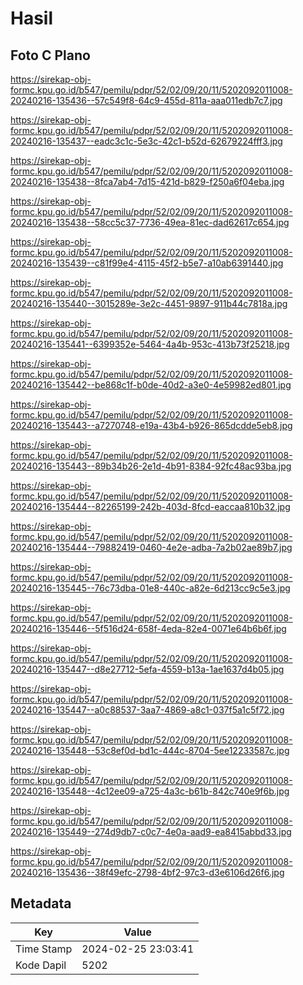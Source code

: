 # Hasil

## Foto C Plano

https://sirekap-obj-formc.kpu.go.id/b547/pemilu/pdpr/52/02/09/20/11/5202092011008-20240216-135436--57c549f8-64c9-455d-811a-aaa011edb7c7.jpg

https://sirekap-obj-formc.kpu.go.id/b547/pemilu/pdpr/52/02/09/20/11/5202092011008-20240216-135437--eadc3c1c-5e3c-42c1-b52d-62679224fff3.jpg

https://sirekap-obj-formc.kpu.go.id/b547/pemilu/pdpr/52/02/09/20/11/5202092011008-20240216-135438--8fca7ab4-7d15-421d-b829-f250a6f04eba.jpg

https://sirekap-obj-formc.kpu.go.id/b547/pemilu/pdpr/52/02/09/20/11/5202092011008-20240216-135438--58cc5c37-7736-49ea-81ec-dad62617c654.jpg

https://sirekap-obj-formc.kpu.go.id/b547/pemilu/pdpr/52/02/09/20/11/5202092011008-20240216-135439--c81f99e4-4115-45f2-b5e7-a10ab6391440.jpg

https://sirekap-obj-formc.kpu.go.id/b547/pemilu/pdpr/52/02/09/20/11/5202092011008-20240216-135440--3015289e-3e2c-4451-9897-911b44c7818a.jpg

https://sirekap-obj-formc.kpu.go.id/b547/pemilu/pdpr/52/02/09/20/11/5202092011008-20240216-135441--6399352e-5464-4a4b-953c-413b73f25218.jpg

https://sirekap-obj-formc.kpu.go.id/b547/pemilu/pdpr/52/02/09/20/11/5202092011008-20240216-135442--be868c1f-b0de-40d2-a3e0-4e59982ed801.jpg

https://sirekap-obj-formc.kpu.go.id/b547/pemilu/pdpr/52/02/09/20/11/5202092011008-20240216-135443--a7270748-e19a-43b4-b926-865dcdde5eb8.jpg

https://sirekap-obj-formc.kpu.go.id/b547/pemilu/pdpr/52/02/09/20/11/5202092011008-20240216-135443--89b34b26-2e1d-4b91-8384-92fc48ac93ba.jpg

https://sirekap-obj-formc.kpu.go.id/b547/pemilu/pdpr/52/02/09/20/11/5202092011008-20240216-135444--82265199-242b-403d-8fcd-eaccaa810b32.jpg

https://sirekap-obj-formc.kpu.go.id/b547/pemilu/pdpr/52/02/09/20/11/5202092011008-20240216-135444--79882419-0460-4e2e-adba-7a2b02ae89b7.jpg

https://sirekap-obj-formc.kpu.go.id/b547/pemilu/pdpr/52/02/09/20/11/5202092011008-20240216-135445--76c73dba-01e8-440c-a82e-6d213cc9c5e3.jpg

https://sirekap-obj-formc.kpu.go.id/b547/pemilu/pdpr/52/02/09/20/11/5202092011008-20240216-135446--5f516d24-658f-4eda-82e4-0071e64b6b6f.jpg

https://sirekap-obj-formc.kpu.go.id/b547/pemilu/pdpr/52/02/09/20/11/5202092011008-20240216-135447--d8e27712-5efa-4559-b13a-1ae1637d4b05.jpg

https://sirekap-obj-formc.kpu.go.id/b547/pemilu/pdpr/52/02/09/20/11/5202092011008-20240216-135447--a0c88537-3aa7-4869-a8c1-037f5a1c5f72.jpg

https://sirekap-obj-formc.kpu.go.id/b547/pemilu/pdpr/52/02/09/20/11/5202092011008-20240216-135448--53c8ef0d-bd1c-444c-8704-5ee12233587c.jpg

https://sirekap-obj-formc.kpu.go.id/b547/pemilu/pdpr/52/02/09/20/11/5202092011008-20240216-135448--4c12ee09-a725-4a3c-b61b-842c740e9f6b.jpg

https://sirekap-obj-formc.kpu.go.id/b547/pemilu/pdpr/52/02/09/20/11/5202092011008-20240216-135449--274d9db7-c0c7-4e0a-aad9-ea8415abbd33.jpg

https://sirekap-obj-formc.kpu.go.id/b547/pemilu/pdpr/52/02/09/20/11/5202092011008-20240216-135436--38f49efc-2798-4bf2-97c3-d3e6106d26f6.jpg


## Metadata

| Key        | Value               |
| ---------- | ------------------- |
| Time Stamp | 2024-02-25 23:03:41 |
| Kode Dapil | 5202                |



